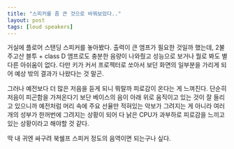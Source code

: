 ```yaml
---
title: "스피커를 좀 큰 것으로 바꿔보았다.."
layout: post
tags: [loud speakers]
---
```


거실에 플로어 스탠딩 스피커를 놓아봤다. 출력이 큰 앰프가 필요한 것일까 했는데, 2불 주고산 블투 + class D 앰프로도 충분한 음량이 나와줬고 성능으로 보거나 뭘로 봐도 별 다른 아쉬움이 없다. 다만 키가 커서 프로젝터로 쏘아서 보던 화면의 일부분을 가리게 되어 예상 밖의 결과가 나왔다는 것 말곤.

그러나 예전보다 더 많은 저음을 듣게 되니 뭐랄까 피로감이 온다는 게 느껴진다. 단순히 저음이 피곤함을 가져온다기 보단 베이스의 음이 아래 위로 움직이고 있는 것이 잘 들리고 있으니까 예전처럼 머리 속에 주요 선율만 적혀있는 악보가 그려지는 게 아니라 여러 개의 성부가 한꺼번에 그려지는 상황이 되어 다 낡은 CPU가 과부하로 피로감을 느끼고 있는 상황이라고 해야할 것 같다.

딱 내 귀엔 싸구려 북쉘프 스피커 정도의 음역이면 되는구나 싶다. 